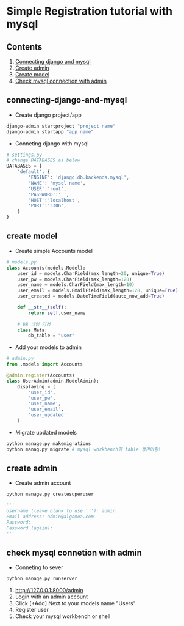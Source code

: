 # Simple Registration tutorial with mysql

## Contents

1. [Connecting django and mysql](#connecting-django-and-mysql) 
2. [Create admin](#create-admin) 
3. [Create model](#create-model)
4. [Check mysql connection with admin](#check-mysql-connetion-with-admin)
## connecting-django-and-mysql
- Create django project/app
```python
django-admin startproject "project name" 
django-admin startapp "app name"
```
- Conneting django with mysql
```python
# settings.py
# change DATABASES as below
DATABASES = {
    'default': {
        'ENGINE': 'django.db.backends.mysql',
        'NAME': 'mysql name', 
        'USER':'root',
        'PASSWORD':' ',
        'HOST':'localhost',
        'PORT':'3306',
    }
}
```
## create model
* Create simple Accounts model
```python
# models.py
class Accounts(models.Model):
    user_id = models.CharField(max_length=20, unique=True)
    user_pw = models.CharField(max_length=128)
    user_name = models.CharField(max_length=10)
    user_email = models.EmailField(max_length=128, unique=True)
    user_created = models.DateTimeField(auto_now_add=True)

    def __str__(self):
        return self.user_name
    
    # DB 네임 지정
    class Meta:
        db_table = "user"

```

* Add your models to admin
```python
# admin.py
from .models import Accounts

@admin.register(Accounts)
class UserAdmin(admin.ModelAdmin):
    displaying = (
        'user_id',
        'user_pw',
        'user_name',
        'user_email',
        'user_updated'
    )
```





* Migrate updated models
```python
python manage.py makemigrations
python manag.py migrate # mysql workbench에 table 생겨야함!
```
## create admin
* Create admin account
```python
python manage.py createsuperuser

'''
Username (leave blank to use ' '): admin
Email address: admin@algomoa.com
Password:
Password (again):
'''
```

## check mysql connetion with admin
* Conneting to sever
```python
python manage.py runserver
```
1. http://127.0.0.1:8000/admin
2. Login with an admin account
3. Click [+Add] Next to your models name "Users"
4. Register user 
5. Check your mysql workbench or shell

